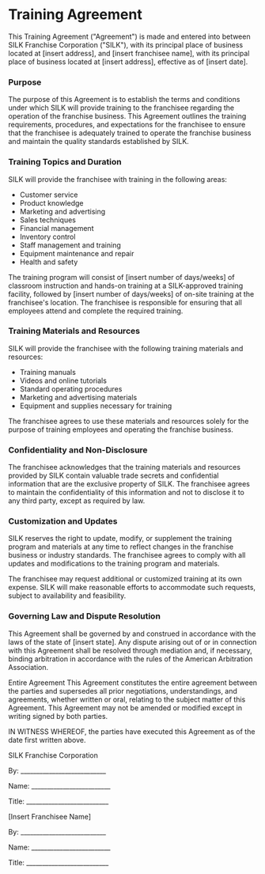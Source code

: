 # Training Agreement

This Training Agreement ("Agreement") is made and entered into between SILK Franchise Corporation ("SILK"), with its principal place of business located at 
[insert address], and [insert franchisee name], with its principal place of business located at [insert address], effective as of [insert date].

### Purpose
The purpose of this Agreement is to establish the terms and conditions under which SILK will provide training to the franchisee regarding the operation of the 
franchise business. This Agreement outlines the training requirements, procedures, and expectations for the franchisee to ensure that the franchisee is adequately
trained to operate the franchise business and maintain the quality standards established by SILK.

### Training Topics and Duration
SILK will provide the franchisee with training in the following areas:

- Customer service
- Product knowledge
- Marketing and advertising
- Sales techniques
- Financial management
- Inventory control
- Staff management and training
- Equipment maintenance and repair
- Health and safety

The training program will consist of [insert number of days/weeks] of classroom instruction and hands-on training at a SILK-approved training facility, followed by
[insert number of days/weeks] of on-site training at the franchisee's location. The franchisee is responsible for ensuring that all employees attend and complete the
required training.

### Training Materials and Resources
SILK will provide the franchisee with the following training materials and resources:

- Training manuals
- Videos and online tutorials
- Standard operating procedures
- Marketing and advertising materials
- Equipment and supplies necessary for training

The franchisee agrees to use these materials and resources solely for the purpose of training employees and operating the franchise business.

### Confidentiality and Non-Disclosure
The franchisee acknowledges that the training materials and resources provided by SILK contain valuable trade secrets and confidential information that are the
exclusive property of SILK. The franchisee agrees to maintain the confidentiality of this information and not to disclose it to any third party, except as required 
by law.

### Customization and Updates
SILK reserves the right to update, modify, or supplement the training program and materials at any time to reflect changes in the franchise business or industry 
standards. The franchisee agrees to comply with all updates and modifications to the training program and materials.

The franchisee may request additional or customized training at its own expense. SILK will make reasonable efforts to accommodate such requests, subject to availability
and feasibility.

### Governing Law and Dispute Resolution
This Agreement shall be governed by and construed in accordance with the laws of the state of [insert state]. Any dispute arising out of or in connection with this Agreement shall be resolved through mediation and, if necessary, binding arbitration in accordance with the rules of the American Arbitration Association.

Entire Agreement
This Agreement constitutes the entire agreement between the parties and supersedes all prior negotiations, understandings, and agreements, whether written or oral, relating to the subject matter of this Agreement. This Agreement may not be amended or modified except in writing signed by both parties.

IN WITNESS WHEREOF, the parties have executed this Agreement as of the date first written above.

SILK Franchise Corporation

By: ___________________________

Name: _________________________

Title: __________________________

[Insert Franchisee Name]

By: ___________________________

Name: _________________________

Title: __________________________
